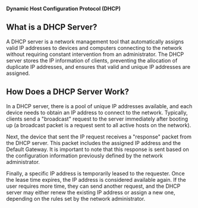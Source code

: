 **Dynamic Host Configuration Protocol (DHCP)**
## What is a DHCP Server?

A DHCP server is a network management tool that automatically assigns valid IP addresses to devices and computers connecting to the network without requiring constant intervention from an administrator. The DHCP server stores the IP information of clients, preventing the allocation of duplicate IP addresses, and ensures that valid and unique IP addresses are assigned.

## How Does a DHCP Server Work?

In a DHCP server, there is a pool of unique IP addresses available, and each device needs to obtain an IP address to connect to the network. Typically, clients send a "broadcast" request to the server immediately after booting up (a broadcast packet is a request sent to all active hosts on the network).

Next, the device that sent the IP request receives a "response" packet from the DHCP server. This packet includes the assigned IP address and the Default Gateway. It is important to note that this response is sent based on the configuration information previously defined by the network administrator.

Finally, a specific IP address is temporarily leased to the requester. Once the lease time expires, the IP address is considered available again. If the user requires more time, they can send another request, and the DHCP server may either renew the existing IP address or assign a new one, depending on the rules set by the network administrator.